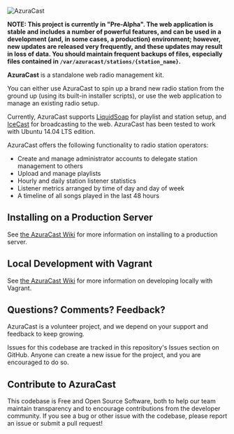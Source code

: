 ![AzuraCast](https://raw.githubusercontent.com/SlvrEagle23/AzuraCast/master/resources/azuracast.png)

**NOTE: This project is currently in "Pre-Alpha". The web application is stable and includes a number of powerful features, and can be used in a development (and, in some cases, a production) environment; however, new updates are released very frequently, and these updates may result in loss of data. You should maintain frequent backups of files, especially files contained in `/var/azuracast/stations/{station_name}`.**

**AzuraCast** is a standalone web radio management kit.
 
You can either use AzuraCast to spin up a brand new radio station from the ground up (using its built-in installer scripts), or use the web application to manage an existing radio setup.

Currently, AzuraCast supports [LiquidSoap](http://liquidsoap.fm/) for playlist and station setup, and [IceCast](http://icecast.org/) for broadcasting to the web. AzuraCast has been tested to work with Ubuntu 14.04 LTS edition.

AzuraCast offers the following functionality to radio station operators:

* Create and manage administrator accounts to delegate station management to others
* Upload and manage playlists
* Hourly and daily station listener statistics
* Listener metrics arranged by time of day and day of week 
* A timeline of all songs played in the last 48 hours

## Installing on a Production Server

See [the AzuraCast Wiki](https://github.com/SlvrEagle23/AzuraCast/wiki/Deploying-to-an-Existing-Server) for more information on installing to a production server.

## Local Development with Vagrant

See [the AzuraCast Wiki](https://github.com/SlvrEagle23/AzuraCast/wiki/Developing-Locally) for more information on developing locally with Vagrant.

## Questions? Comments? Feedback?

AzuraCast is a volunteer project, and we depend on your support and feedback to keep growing.

Issues for this codebase are tracked in this repository's Issues section on GitHub. Anyone can create a new issue for the project, and you are encouraged to do so.

## Contribute to AzuraCast

This codebase is Free and Open Source Software, both to help our team maintain transparency and to encourage contributions from the developer community. If you see a bug or other issue with the codebase, please report an issue or submit a pull request!